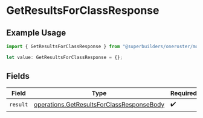 # GetResultsForClassResponse

## Example Usage

```typescript
import { GetResultsForClassResponse } from "@superbuilders/oneroster/models/operations";

let value: GetResultsForClassResponse = {};
```

## Fields

| Field                                                                                                  | Type                                                                                                   | Required                                                                                               | Description                                                                                            |
| ------------------------------------------------------------------------------------------------------ | ------------------------------------------------------------------------------------------------------ | ------------------------------------------------------------------------------------------------------ | ------------------------------------------------------------------------------------------------------ |
| `result`                                                                                               | [operations.GetResultsForClassResponseBody](../../models/operations/getresultsforclassresponsebody.md) | :heavy_check_mark:                                                                                     | N/A                                                                                                    |